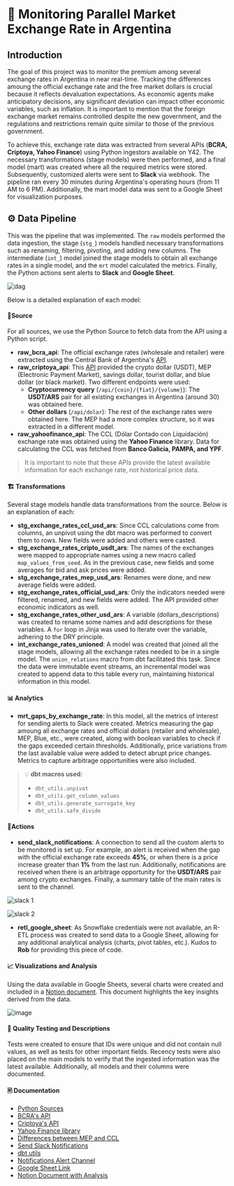 # 💸 Monitoring Parallel Market Exchange Rate in Argentina 
## Introduction

The goal of this project was to monitor the premium among several exchange rates in Argentina in near real-time. Tracking the differences amoung the official exchange rate and the free market dollars is crucial because it reflects devaluation expectations. As economic agents make anticipatory decisions, any significant deviation can impact other economic variables, such as inflation. It is important to mention that the foreign exchange market remains controlled despite the new government, and the regulations and restrictions remain quite similar to those of the previous government.

To achieve this, exchange rate data was extracted from several APIs (**BCRA, Criptoya, Yahoo Finance**) using Python ingestors available on Y42. The necessary transformations (stage models) were then performed, and a final model (mart) was created where all the required metrics were stored. Subsequently, customized alerts were sent to **Slack** via webhook. The pipeline ran every 30 minutes during Argentina's operating hours (from 11 AM to 6 PM). Additionally, the mart model data was sent to a Google Sheet for visualization purposes.

## ⚙️ Data Pipeline
This was the pipeline that was implemented. The `raw` models performed the data ingestion, the stage (`stg_`) models handled necessary transformations such as renaming, filtering, pivoting, and adding new columns. The intermediate (`int_`) model joined the stage models to obtain all exchange rates in a single model, and the `mrt` model calculated the metrics. Finally, the Python actions sent alerts to **Slack** and **Google Sheet**.

![dag](https://github.com/y42-demo-path/hackathon-09/assets/67651418/2632781b-a757-4a41-a95f-f0370c5082d4)


Below is a detailed explanation of each model:

#### 🏦Source

For all sources, we use the Python Source to fetch data from the API using a Python script.

- **raw_bcra_api**: The official exchange rates (wholesale and retailer) were extracted using the Central Bank of Argentina's [API](https://www.bcra.gob.ar/BCRAyVos/catalogo-de-APIs-banco-central.asp).
- **raw_criptoya_api**: This [API](https://criptoya.com/api) provided the crypto dollar (USDT), MEP (Electronic Payment Market), savings dollar, tourist dollar, and blue dollar (or black market). Two different endpoints were used:
  - **Cryptocurrency query** (`/api/{coin}/{fiat}/{volume}`): The **USDT/ARS** pair for all existing exchanges in Argentina (around 30) was obtained here.
  - **Other dollars** (`/api/dolar`): The rest of the exchange rates were obtained here. The MEP had a more complex structure, so it was extracted in a different model.
- **raw_yahoofinance_api**: The CCL (Dólar Contado con Liquidación) exchange rate was obtained using the **Yahoo Finance** library. Data for calculating the CCL was fetched from **Banco Galicia, PAMPA, and YPF**.

> It is important to note that these APIs provide the latest available information for each exchange rate, not historical price data.

#### 🏗️ Transformations 

Several stage models handle data transformations from the source. Below is an explanation of each:

- **stg_exchange_rates_ccl_usd_ars**: Since CCL calculations come from columns, an unpivot using the dbt macro was performed to convert them to rows. New fields were added and others were casted.
- **stg_exchange_rates_cripto_usdt_ars**: The names of the exchanges were mapped to appropriate names using a new macro called `map_values_from_seed`. As in the previous case, new fields and some averages for bid and ask prices were added.
- **stg_exchange_rates_mep_usd_ars**: Renames were done, and new average fields were added.
- **stg_exchange_rates_official_usd_ars**: Only the indicators needed were filtered, renamed, and new fields were added. The API provided other economic indicators as well.
- **stg_exchange_rates_other_usd_ars**: A variable (dollars_descriptions) was created to rename some names and add descriptions for these variables. A `for` loop in Jinja was used to iterate over the variable, adhering to the DRY principle.
- **int_exchange_rates_unioned**: A model was created that joined all the stage models, allowing all the exchange rates needed to be in a single model. The `union_relations` macro from dbt facilitated this task. Since the data were immutable event streams, an incremental model was created to append data to this table every run, maintaining historical information in this model.

#### 📊 Analytics

-   **mrt_gaps_by_exchange_rate**: In this model, all the metrics of interest for sending alerts to Slack were created. Metrics measuring the gap amoung all exchange rates and official dollars (retailer and wholesale), MEP, Blue, etc., were created, along with boolean variables to check if the gaps exceeded certain thresholds. Additionally, price variations from the last available value were added to detect abrupt price changes. Metrics to capture arbitrage opportunities were also included.

> 💡 **dbt macros used:** 
>  - `dbt_utils.unpivot`
>  - `dbt_utils.get_column_values`
>  - `dbt_utils.generate_surrogate_key`
>  - `dbt_utils.safe_divide`

#### 🚨Actions

-   **send_slack_notifications**: A connection to send all the custom alerts to be monitored is set up. For example, an alert is received when the gap with the official exchange rate exceeds **45%**, or when there is a price increase greater than **1%** from the last run. Additionally, notifications are received when there is an arbitrage opportunity for the **USDT/ARS** pair among crypto exchanges. Finally, a summary table of the main rates is sent to the channel.

![slack 1](https://github.com/y42-demo-path/hackathon-09/assets/67651418/13f28933-5d3d-406e-9128-c4c3422d8433)

![slack 2](https://github.com/y42-demo-path/hackathon-09/assets/67651418/b5850752-9bc9-4693-b7a6-a02dc58514cc)


-   **retl_google_sheet**: As Snowflake credentials were not available, an R-ETL process was created to send data to a Google Sheet, allowing for any additional analytical analysis (charts, pivot tables, etc.). Kudos to **Rob** for providing this piece of code.
  
#### 📈 Visualizations and Analysis 

Using the data available in Google Sheets, several charts were created and included in a [Notion document](https://grizzled-squid-ff4.notion.site/Analysis-of-the-Argentine-Exchange-Rate-Market-02f61df72eaa433993fbeda328c2c4c4). This document highlights the key insights derived from the data.

![image](https://github.com/y42-demo-path/hackathon-09/assets/67651418/0f2ab013-b74f-4c0c-b770-521ad2e5ad10)



#### 📑 Quality Testing and Descriptions

Tests were created to ensure that IDs were unique and did not contain null values, as well as tests for other important fields. Recency tests were also placed on the main models to verify that the ingested information was the latest available. Additionally, all models and their columns were documented.

#### 🖹 Documentation

-   [Python Sources](https://www.y42.com/docs/python-sources)
-   [BCRA's API](https://www.bcra.gob.ar/BCRAyVos/catalogo-de-APIs-banco-central-i.asp)
-   [Criptoya's API](https://criptoya.com/api)
-   [Yahoo Finance library](https://pypi.org/project/yfinance/)
-   [Differences between MEP and CCL](https://finco.com.ar/productos/dolar-mep-y-ccl/)
-   [Send Slack Notifications](https://www.y42.com/docs/python-actions/send-slack-notifications)
-   [dbt utils](https://github.com/dbt-labs/dbt-utils)
- [Notifications Alert Channel](https://exchangeraten-lky6868.slack.com/archives/C0768D5U9K3)
- [Google Sheet Link](https://docs.google.com/spreadsheets/d/1p8Rajxx5f490urjZGIUR0qbkI6bJHom-z3JVObqyUcI/edit?gid=0#gid=0)
- [Notion Document with Analysis](https://grizzled-squid-ff4.notion.site/Analysis-of-the-Argentine-Exchange-Rate-Market-02f61df72eaa433993fbeda328c2c4c4)
